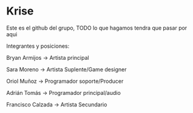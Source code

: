 # Krise

Este es el github del grupo, TODO lo que hagamos tendra que pasar por aqui


Integrantes y posiciones:


Bryan Armijos → Artista principal

Sara Moreno → Artista Suplente/Game designer

Oriol Muñoz → Programador soporte/Producer

Adrián Tomás → Programador principal/audio

Francisco Calzada → Artista Secundario


